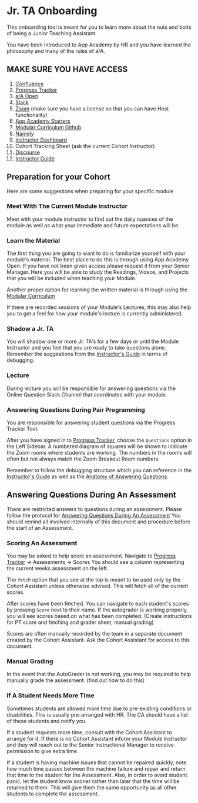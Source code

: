 # Jr. TA Onboarding

This onboarding tool is meant for you to learn more about the nuts and bolts of being a Junior Teaching Assistant.

You have been introduced to App Academy by HR and you have learned the philosophy and many of the rules of a/A.

## **MAKE SURE YOU HAVE ACCESS**

1. [Confluence][confluence]
2. [Progress Tracker][progress-tracker]
3. [a/A Open][app-academy-open]
4. [Slack][slack]
5. [Zoom][zoom] (make sure you have a license so that you can have Host functionality)
6. [App Academy Starters][aa-starters]
7. [Modular Curriculum Github][modular-curriculum-github]
8. [Namely][namely]
9. [Instructor Dashboard][instructor-dashboard]
10. Cohort Tracking Sheet (ask the current Cohort Instructor)
11. [Discourse][discourse]
12. [Instructor Guide][instructor-guide]

## Preparation for your Cohort

Here are some suggestions when preparing for your specific module

### Meet With The Current Module Instructor

Meet with your module instructor to find out the daily nuances of the module as well as what your immediate and future expectations will be.

### Learn the Material

The first thing you are going to want to do is familiarize yourself with your module's material. The best place to do this is through using App Academy Open. If you have not been given access please request it from your Senior Manager. Here you will be able to study the Readings, Videos, and Projects that you will be included when teaching your Module.

Another proper option for learning the written material is through using the [Modular Curriculum][modular-curriculum]

If there are recorded sessions of your Module's Lectures, this may also help you to get a feel for how your module's lecture is currently administered.

### Shadow a Jr. TA

You will shadow one or more Jr. TA's for a few days or until the Module Instructor and you feel that you are ready to take questions alone. Remember the suggestions from the [Instructor's Guide][debugging] in terms of debugging.

### Lecture

During lecture you will be responsible for answering questions via the Online Question Slack Channel that coordinates with your module.

### Answering Questions During Pair Programming

You are responsible for answering student questions via the Progress Tracker Tool.

After you have signed in to [Progress Tracker][progress-tracker], choose the `Questions` option in the Left Sidebar.
A numbered diagram of squares will be shown to indicate the Zoom rooms where students are working. The numbers in the rooms will often but not always match the Zoom Breakout Room numbers. 

Remember to follow the debugging structure which you can reference in the [Instructor's Guide][debugging] as well as the [Anatomy of Answering Questions][anatomy-of-answering-questions].

## Answering Questions During An Assessment

There are restricted answers to questions during an assessment. Please follow the protocol for [Answering Questions During An Assessment][assessment-questions]
You should remind all involved internally of this document and procedure before the start of an Assessment.

### Scoring An Assessment

You may be asked to help score an assessment.
Navigate to [Progress Tracker][progress-tracker] -> Assessments -> Scores
You should see a column representing the current weeks assessment on the left.

The `fetch` option that you see at the top is meant to be used only by the Cohort Assistant unless otherwise advised. This will fetch all of the current scores.

After scores have been fetched. You can navigate to each student's scores by pressing `Score` next to their name. If the autograder is working properly, you will see scores based on what has been completed.
(Create instructions for PT score and fetching and grader sheet, manual grading)

Scores are often manually recorded by the team in a separate document created by the Cohort Assistant. Ask the Cohort Assistant for access to this document.

### Manual Grading

In the event that the AutoGrader is not working, you may be required to help manually grade the assessment. (find out how to do this)

### If A Student Needs More Time

Sometimes students are allowed more time due to pre-existing conditions or disabilities. This is usually pre-arranged with HR. The CA should have a list of these students and notify you.

If a student requests more time, consult with the Cohort Assistant to arrange for it. If there is no Cohort Assistant inform your Module Instructor and they will reach out to the Senior Instructional Manager to receive permission to give extra time.

If a student is having machine issues that cannot be repaired quickly, note how much time passes between the machine failure and repair and return that time to the student for the Assessment. Also, in order to avoid student panic, let the student know sooner rather than later that the time will be returned to them. This will give them the same opportunity as all other students to complete the assessment.

[instructor-guide]: https://docs.google.com/document/d/155tlfvARPjUxMY5ay9GZcr0soJ6R1RSdORh6tMIQbdQ/edit
[modular-curriculum]: https://github.com/appacademy/Modular-Curriculum/tree/staging/content
[app-academy-open]: https://open.appacademy.io/
[navigate-to-zoom-room]: https://github.com/jdrichardsappacad/AppAcademy-Online-Onboarding-Instruction-Guide/blob/master/Resources/ModuleZoomRoom.md
[instructional-guide]: https://appacademy.github.io/instruction-guide/learning/
[division-of-responsibilities]: https://docs.google.com/document/d/1mc6o4ulw6_uo_dipr6m9jq7ie25vwh5xbcnifyw9q4w/edit
[gravatar]: https://en.gravatar.com/
[x-curriculum-guideline]: https://github.com/appacademy/curriculum-developer-guide/wiki/Instruction-x-Curriculum-Workflow
[modular-curriculum]: https://github.com/appacademy/Modular-Curriculum/
[assessment-checker]: https://github.com/appacademy/assessment_checker
[online-stopwatch]: https://www.google.com/search?q=stopwatch&oq=stopwatch&aqs=chrome..69i57.3448j0j1&sourceid=chrome&ie=UTF-8
[release-curriculum]: https://appacademyio.atlassian.net/wiki/spaces/CUR/pages/534675541/App+Academy+Online+-+How+to+Enroll+People+in+Courses
[assessment-questions]: https://docs.google.com/document/d/1Q43WqzDlWYjqavD7CI1hJxAY5T7sPxHgO7zPpkJb7zg/edit
[discourse]: https://discourse.appacademy.io/
[confluence]: https://appacademyio.atlassian.net/wiki/spaces/IN/overview
[progress-tracker]: https://progress.appacademy.io/
[slack]: https://slack.com/
[zoom]: https://zoom.us/
[vimeo]: https://vimeo.com/
[aa-starters]: https://github.com/appacademy-starters
[instructor-dashboard]: https://instructor-dashboard.herokuapp.com/
[modular-curriculum-github]: https://github.com/appacademy/Modular-Curriculum
[namely]: https://appacademy.namely.com/users/login
[instructor-dashboard]: https://instructor-dashboard.herokuapp.com/
[instructor-guide]: https://docs.google.com/document/d/155tlfvARPjUxMY5ay9GZcr0soJ6R1RSdORh6tMIQbdQ/edit
[confluence]: https://appacademyio.atlassian.net/wiki/spaces/IN/overview
[lecture-tips]: https://github.com/jdrichardsappacad/AppAcademy-Online-Onboarding-Instruction-Guide/blob/master/resources/LectureTips.md
[debugging]:https://docs.google.com/document/d/155tlfvARPjUxMY5ay9GZcr0soJ6R1RSdORh6tMIQbdQ/edit#heading=h.yf44acf1qaiy
[anatomy-of-answering-questions]:https://docs.google.com/document/d/155tlfvARPjUxMY5ay9GZcr0soJ6R1RSdORh6tMIQbdQ/edit#heading=h.tu721xd89uwd